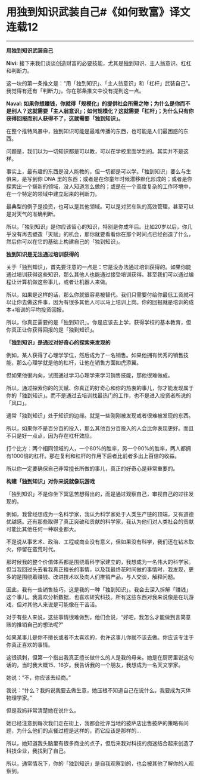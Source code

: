 # 用独到知识武装自己#《如何致富》译文连载12

---

**用独到知识武装自己**

**Nivi:** 接下来我们谈谈创造财富的必要技能，尤其是独到知识、主人翁意识、杠杠和判断力。

这一块的第一条推文是：“用「独到知识」、「主人翁意识」和「杠杆」武装自己”。我觉得有还有「判断力」。你在那条推文中没有提到这一点。

**Naval: 如果你想赚钱，你就得「规模化」的提供社会所需之物；为什么是你而不是别人？这就需要「主人翁意识」；如何规模化？这就需要「杠杆」；为什么只有你获得回报而别人获得不了，这就需要「独到知识」。**

在整个推特风暴中，独到知识可能是最难传播的东西，也可能是人们最困惑的东西。

问题是，我们以为一切知识都是可以教，可以在学校里面学到的。其实并不是这样。

事实上，最有趣的东西是没人能教的，但一切都是可以学。「独到知识」要么与生俱来，是写到你 DNA 里的东西；或者是在你童年时候潜移默化形成的；或者是你探索出一个崭新的领域，没人知道怎么做的；或是在一个高度复杂的工作环境中，在一个特定的领域中建立起来的判断力。

最典型的例子是投资，也可以是其他领域。可以是对货车队的高效管理，甚至可以是对天气的准确判断。

所以，「独到知识」是你应该留心的知识，特别是你成年后。比如20岁以后，你几乎没有再去塑造「天赋」的机会，那你就要看看你在那个时间点已经创造了什么，然后你可以在它的基础上构建自己的「独到知识」。

**独到知识是无法通过培训获得的**

关于「独到知识」，首先要注意的一点是：它是没办法通过培训获得的。如果你能通过培训获得这些知识，那么其他人也能通过接受培训获得。甚至我们可以通过编程让计算机做这些事儿，或者让机器人来做。

所以，如果是这样的话，那么你就很容易被替代。我们只需要付给你最低工资就可以让你去做这件事，因为有很多其他人可以马上培训上岗。你的回报就是培训的成本+培训的平均投资回报。

所以，你真正需要的是「独到知识」。你是应该去上学，获得学校的基本教育，但你真正让你获得回报的是「独到知识」。

**「独到知识」是通过对好奇心的探索来发现的**

例如，某人获得了心理学学位，然后成为了一名销售。如果他拥有优秀的销售技能，那么心理学就是他的杠杆，让他在销售方面如虎添翼。

但如果他很内向，试图通过学习心理学来学习销售技能，那他很难做成。

所以，通过探索你的的天赋、你真正的好奇心和你的热衷的事儿，你才能发现属于你的「独到知识」。而不是通过去培训找最热门的工作，也不是进入投资者所说的「风口」。

通常「独到知识」处于知识的边缘。就是一些刚刚被发现或者很难被发现的东西。

所以，如果你不是百分百的投入，那么其他百分百投入的人会比你表现更好。而且不只是好一点点，因为存在杠杆效应。

打个比方：两个相同领域的人，一个80%的胜率，另一个90%的胜率，两人都拥有1000倍的杠杆。那在复利和杠杆的作用下后者比前者多出上百倍的收益。

所以你一定要确保自己非常擅长所做的事儿，真正的好奇心是非常重要的。

**构建「独到知识」对你来说就像玩游戏**

「独到知识」不是你坐下冥思苦想得出的，而是通过观察自己，审视自己的过往发现的。

例如，我曾经想成为一名科学家，我认为科学家处于人类生产链的顶端，又有道德优越感。还有那些取得了真正突破和贡献的科学家，我认为他们对人类社会的贡献可能比其他任何一种职业都大。

不是说从事艺术、政治、工程或商业没有意义，但如果没有科学，我们还在钻木取火，停留在蛮荒时代。

那时候我的整个价值体系都是围绕着科学家建立的，我想成为一名伟大的科学家。但当我回过头去看我真正擅长的事情，以及我最终花时间做的事情时，我发现，更多的是围绕着赚钱、改进技术以及向人们推销产品，与人交谈，解释问题。

因此，我有一些销售技巧，这是我的一种「独到知识」。我会去深入拆解「赚钱」这个事儿。我喜欢分析数据，也喜欢研究科技。所有这些东西对我来说像是在玩游戏，但对其他人来说是可能像在干苦活。

对于有些人来说，这些事情很难做到，他们会说，“好吧，我怎么才能做到言简意赅的推销自己的想法呢?”

如果某事儿是你不擅长或者不太喜欢的，也许这事儿你就不该去做。你应该专注于你真正喜欢的事情。

这很讽刺，但第一个指出我真正擅长做什么的人是我的母亲。她是在厨房里说这句话的，当时我大概15、16岁。我告诉我的一个朋友，我想成为一名天文学家。

她说：“不，你应该去经商。”

我说：“什么？我妈说我要去做生意，她压根不知道自己在说什么。我要成为天体物理学家。”

但是我妈非常清楚她在说什么。

她已经注意到每次我们走在街上，我都会批评当地的披萨店出售披萨的策略有问题，为什么他们的点餐过程是这样的，而它应该是那样的…

所以，她知道我头脑里有很多商业的点子，但后来我对科技的痴迷结合起来创造了科技企业，我找到了自己。

所以，通常情况下，你的「独到知识」是自我观察到的，也会被其他了解你的人观察到。